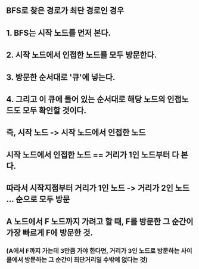 ## BFS로 찾은 경로가 최단 경로인 경우

## 1. BFS는 시작 노드를 먼저 본다.

## 2. 시작 노드에서 인접한 노드를 모두 방문한다.

## 3. 방문한 순서대로 '큐'에 넣는다.

## 4. 그리고 이 큐에 들어 있는 순서대로 해당 노드의 인접노드도 모두 확인할 것이다.

## 즉, 시작 노드 -> 시작 노드에서 인접한 노드

## 시작 노드에서 인접한 노드 == 거리가 1인 노드부터 다 본다.

## 따라서 시작지점부터 거리가 1인 노드 -> 거리가 2인 노드 ... 순으로 모두 방문

## A 노드에서 F 노드까지 가려고 할 때, F를 방문한 그 순간이 가장 빠르게 F에 방문한 것.

### (A에서 F까지 가는데 3만큼 가야 한다면, 거리가 3인 노드로 방문하는 사이클에서 방문하는 그 순간이 최단거리일 수밖에 없다는 것)
